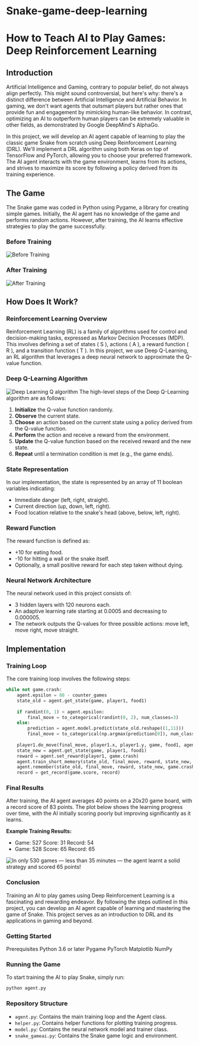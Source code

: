 # Snake-game-deep-learning


# How to Teach AI to Play Games: Deep Reinforcement Learning

## Introduction

Artificial Intelligence and Gaming, contrary to popular belief, do not always align perfectly. This might sound controversial, but here's why: there's a distinct difference between Artificial Intelligence and Artificial Behavior. In gaming, we don't want agents that outsmart players but rather ones that provide fun and engagement by mimicking human-like behavior. In contrast, optimizing an AI to outperform human players can be extremely valuable in other fields, as demonstrated by Google DeepMind's AlphaGo.

In this project, we will develop an AI agent capable of learning to play the classic game Snake from scratch using Deep Reinforcement Learning (DRL). We'll implement a DRL algorithm using both Keras on top of TensorFlow and PyTorch, allowing you to choose your preferred framework. The AI agent interacts with the game environment, learns from its actions, and strives to maximize its score by following a policy derived from its training experience.

## The Game

The Snake game was coded in Python using Pygame, a library for creating simple games. Initially, the AI agent has no knowledge of the game and performs random actions. However, after training, the AI learns effective strategies to play the game successfully.

### Before Training

![Before Training](assets/untrained.gif)

### After Training

![After Training](assets/Trained.gif)

## How Does It Work?

### Reinforcement Learning Overview

Reinforcement Learning (RL) is a family of algorithms used for control and decision-making tasks, expressed as Markov Decision Processes (MDP). This involves defining a set of states \( S \), actions \( A \), a reward function \( R \), and a transition function \( T \). In this project, we use Deep Q-Learning, an RL algorithm that leverages a deep neural network to approximate the Q-value function.

### Deep Q-Learning Algorithm
![Deep Learning Q algorithm](assets/deepL.png)
The high-level steps of the Deep Q-Learning algorithm are as follows:
1. **Initialize** the Q-value function randomly.
2. **Observe** the current state.
3. **Choose** an action based on the current state using a policy derived from the Q-value function.
4. **Perform** the action and receive a reward from the environment.
5. **Update** the Q-value function based on the received reward and the new state.
6. **Repeat** until a termination condition is met (e.g., the game ends).

### State Representation

In our implementation, the state is represented by an array of 11 boolean variables indicating:
- Immediate danger (left, right, straight).
- Current direction (up, down, left, right).
- Food location relative to the snake's head (above, below, left, right).

### Reward Function

The reward function is defined as:
- +10 for eating food.
- -10 for hitting a wall or the snake itself.
- Optionally, a small positive reward for each step taken without dying.

### Neural Network Architecture

The neural network used in this project consists of:
- 3 hidden layers with 120 neurons each.
- An adaptive learning rate starting at 0.0005 and decreasing to 0.000005.
- The network outputs the Q-values for three possible actions: move left, move right, move straight.

## Implementation

### Training Loop

The core training loop involves the following steps:

```python
while not game.crash:
    agent.epsilon = 80 - counter_games
    state_old = agent.get_state(game, player1, food1)
    
    if randint(0, 1) < agent.epsilon:
        final_move = to_categorical(randint(0, 2), num_classes=3)
    else:
        prediction = agent.model.predict(state_old.reshape((1,11)))
        final_move = to_categorical(np.argmax(prediction[0]), num_classes=3)[0]
    
    player1.do_move(final_move, player1.x, player1.y, game, food1, agent)
    state_new = agent.get_state(game, player1, food1)
    reward = agent.set_reward(player1, game.crash)
    agent.train_short_memory(state_old, final_move, reward, state_new, game.crash)
    agent.remember(state_old, final_move, reward, state_new, game.crash)
    record = get_record(game.score, record)
```
### Final Results
After training, the AI agent averages 40 points on a 20x20 game board, with a record score of 83 points. The plot below shows the learning progress over time, with the AI initially scoring poorly but improving significantly as it learns.

**Example Training Results:**

- Game: 527 Score: 31 Record: 54
- Game: 528 Score: 65 Record: 65

![In only 530 games — less than 35 minutes — the agent learnt a solid strategy and scored 65 points!](assets/plot.png)

### Conclusion
Training an AI to play games using Deep Reinforcement Learning is a fascinating and rewarding endeavor. By following the steps outlined in this project, you can develop an AI agent capable of learning and mastering the game of Snake. This project serves as an introduction to DRL and its applications in gaming and beyond.



### Getting Started
Prerequisites
Python 3.6 or later
Pygame
PyTorch
Matplotlib
NumPy

### Running the Game
To start training the AI to play Snake, simply run:
```python
python agent.py
```

### Repository Structure

- `agent.py`: Contains the main training loop and the Agent class.
- `helper.py`: Contains helper functions for plotting training progress.
- `model.py`: Contains the neural network model and trainer class.
- `snake_gameai.py`: Contains the Snake game logic and environment.
